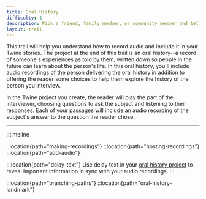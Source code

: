 ```yaml
---
title: Oral History
difficulty: 1
description: Pick a friend, family member, or community member and tell their story using audio recordings. Create a Twine story where the reader can explore the events and stories captured in your recordings.
layout: trail
---
```


This trail will help you understand how to record audio and include it in your Twine stories. The project at the end of this trail is an oral history--a record of someone's experiences as told by them, written down so people in the future can learn about the person's life. In this oral history, you'll include audio recordings of the person delivering the oral history in addition to offering the reader some choices to help them explore the history of the person you interview.

In the Twine project you create, the reader will play the part of the interviewer, choosing questions to ask the subject and listening to their responses. Each of your passages will include an audio recording of the subject's answer to the question the reader chose.

---

<!-- TODO: make this work better for responsiveness -->
::timeline

::location{path="making-recordings"}
::location{path="hosting-recordings"}
::location{path="add-audio"}

:::location{path="delay-text"}
Use delay text in your [oral history project](/locations/oral-history-landmark) to reveal important information in sync with your audio recordings.
:::

::location{path="branching-paths"}
::location{path="oral-history-landmark"}